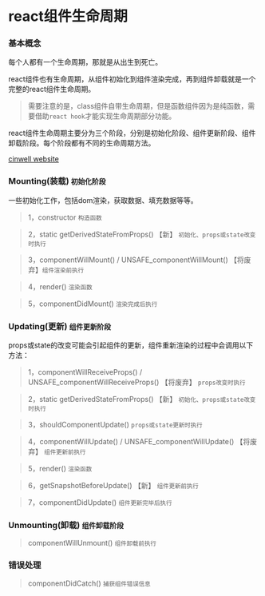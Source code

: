 # react组件生命周期

### 基本概念
每个人都有一个生命周期，那就是从出生到死亡。

react组件也有生命周期，从组件初始化到组件渲染完成，再到组件卸载就是一个完整的react组件生命周期。  

> 需要注意的是，class组件自带生命周期，但是函数组件因为是纯函数，需要借助`react hook`才能实现生命周期部分功能。

react组件生命周期主要分为三个阶段，分别是初始化阶段、组件更新阶段、组件卸载阶段。每个阶段都有不同的生命周期方法。

[cinwell website](http://projects.wojtekmaj.pl/react-lifecycle-methods-diagram ':include :type=iframe width=100% height=900px')

### Mounting(装载) `初始化阶段` 
一些初始化工作，包括dom渲染，获取数据、填充数据等等。
> 1，constructor  `构造函数`

> 2，static getDerivedStateFromProps() 【新】 `初始化、props或state改变时执行`  

> 3，componentWillMount() / UNSAFE_componentWillMount() 【将废弃】`组件渲染前执行`  

> 4，render() `渲染函数`

> 5，componentDidMount()  `渲染完成后执行`

### Updating(更新) `组件更新阶段`
props或state的改变可能会引起组件的更新，组件重新渲染的过程中会调用以下方法：
> 1，componentWillReceiveProps() / UNSAFE_componentWillReceiveProps() 【将废弃】 `props改变时执行`

> 2，static getDerivedStateFromProps() 【新】 `初始化、props或state改变时执行`  

> 3，shouldComponentUpdate()  `props或state更新时执行`

> 4，componentWillUpdate() / UNSAFE_componentWillUpdate() 【将废弃】 `组件更新前执行` 

> 5，render()  `渲染函数`

> 6，getSnapshotBeforeUpdate() 【新】  `组件更新前执行` 

> 7，componentDidUpdate()  `组件更新完毕后执行` 

### Unmounting(卸载) `组件卸载阶段`  
> componentWillUnmount()  `组件卸载前执行` 

### 错误处理 

> componentDidCatch()  `捕获组件错误信息` 
